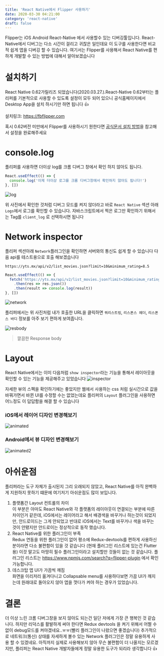 ```yaml
---
title: 'React Native에서 Flipper 사용하기'
date: 2020-03-30 04:21:00
category: 'react-native'
draft: false
---
```


Flipper는 iOS Android React-Native 에서 사용할수 있는 디버깅툴입니다. React-Native에서 디버그는 다소 시간이 걸리고 귀찮은 일인데요 이 도구를 사용한다면 비교적 쉽게 앱을 디버깅 할 수 있습니다. 여기서는 Flipper를 사용해서 React Native를 편하게 개발할 수 있는 방법에 대해서 알아보겠습니다

# 설치하기

React Native 0.62가릴리즈 되었습니다(2020.03.27.).React-Native 0.62부터는 플리퍼를 기본적으로 사용할 수 있도록 설정이 모두 되어 있으니 공식홈페이지에서 Desktop App을 설치 하시기만 하면 됩니다 👍

설치링크: https://fbflipper.com

혹시 0.62버전 미만에서 Flipper를 사용하시기 원한다면 [공식문서 설치 방법](https://fbflipper.com/docs/getting-started.html#setup-your-react-native-app)을 참고해서 설정을 완료해주세요

# console.log

플리퍼를 사용하면 더이상 log를 크롬 디버그 창에서 확인 하지 않아도 됩니다.

```js
React.useEffect(() => {
  console.log('이제 더이상 로그를 크롬 디버그창에서 확인하지 않아도 됩니다!')
}, [])
```

<img src="images/flipper_log.png" alt ="log"/>

위 사진에서 확인한 것처럼 디버그 모드를 켜지 않더라고 바로 `React Native` 섹션 아래 `Logs`에서 로그를 확인할 수 있습니다. 자바스크립트에서 찍은 로그만 확인하기 위해서는 Tag를 `client_log` 로 선택하시면 됩니다

# Network inspector

플리퍼 섹션아래 `Network`플러그인을 확인하면 서버와의 통신도 쉽게 할 수 있습니다 다음 api를 테스트용으로 호출 해보겠습니다

`https://yts.mx/api/v2/list_movies.json?limit=10&minimum_rating=8.5`

```js
React.useEffect(() => {
  fetch('https://yts.mx/api/v2/list_movies.json?limit=10&minimum_rating=8.5')
    .then(res => res.json())
    .then(result => console.log(result))
}, [])
```

<img src="images/network.png" alt ="network"/>

플리퍼에서는 위 사진처럼 내가 호출한 URL을 클릭하면 `쿼리스트링`, `리스폰스 헤더`, `리스폰스 바디` 정보를 아주 보기 편하게 보여줍니다.

<img src="images/clean_res.png" alt ="resbody"/>

> 깔끔한 Response body

# Layout

React Native에서는 이미 다음처럼 `show inspector`라는 기능을 통해서 레이아웃을 확인할 수 있는 기능을 제공해주고 있었습니다
<img src="images/inspector.png" alt ="inspector" />

자세한 뷰의 스펙을 확인하기에는 좋았지만 웹에서 사용하는 css 처럼 실시간으로 값을 바꿔가면서 바뀐 UI를 수정할 수는 없었는데요 플리퍼의 `Layout` 플러그인을 사용하면 어느정도 이 답답함을 해결 할 수 있습니다

### iOS에서 레이어 디자인 변경해보기

<img src="images/animated.gif" alt ="animated"/>

### Android에서 뷰 디자인 변경해보기

<img src="images/animated2.gif" alt ="animated2"/>

# 아쉬운점

플리퍼라는 도구 자체가 출시된지 그리 오래되지 않았고, React Native를 아직 완벽하게 지원하지 못하기 떄문에 여기저기 아쉬운점도 많이 보입니다.

1. 플랫폼간 Layout 컨트롤의 차이  
   이 부분은 아마도 React Native와 각 플랫폼의 레이아웃이 연결되는 부분에 따른 차이인거 같은데, iOS에서는 레이어라고 해서 배경색을 바꾸거나 하는것이 되었지만, 안드로이드는 그게 안되었고 반대로 iOS에서는 Text를 바꾸거나 색을 바꾸는 것이 안됐지만 안드로이는 정상적으로 동작 했습니다.
2. React Native를 위한 플러그인이 부족  
   Redux 연동을 위한 플러그인이 없어 평소에 Redux-devtools를 편하게 사용하신 분이라면 다소 불편함이 있을 것 같습니다 (현재 플러그인 리스트에 있는건 Flutter용) 이것 말고도 마땅히 필수 플러그인이라고 설치할만 것들이 없는 것 같습니다. 플러그인 리스트는 https://www.npmjs.com/search?q=flipper-plugin 에서 확인 가능합니다.
3. 데스크탑 앱 UI가 가끔씩 깨짐  
   화면을 이리저리 옮겨다니고 Collapsable menu를 사용하다보면 가끔 UI가 깨지는데 원래대로 돌아오지 않아 앱을 껏다가 켜야 하는 경우가 있었습니다.

# 결론

더 이상 느린 크롬 디버그창을 보지 않아도 되는건 일단 저에게 가장 큰 행복인 것 같습니다. 하지만 리덕스를 활발하게 써야 한다면 Redux devtools 을 켜기 위해서 어쩔 수 없이 debug모드를 켜야겠네요..ㅠㅠ(빨리 플러그인이 나왔으면 좋겠습니다) 추가적으로 네트워크(통신) 상태를 자세하게 볼수 있는 Network 플러그인은 정말 유용하게 사용 할 수 있겠네요. 아직까지 실제로 사용해보지 않아 무슨 불편함이 더 나올지는 모르겠지만, 플리퍼는 React Native 개발자들에게 정말 유용한 도구가 되리라 생각합니다 👍
